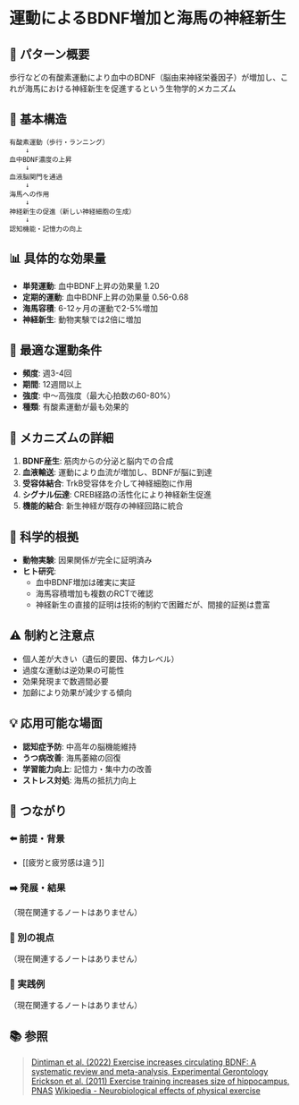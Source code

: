 # 運動によるBDNF増加と海馬の神経新生

## 🧩 パターン概要
歩行などの有酸素運動により血中のBDNF（脳由来神経栄養因子）が増加し、これが海馬における神経新生を促進するという生物学的メカニズム

## 🔄 基本構造
```
有酸素運動（歩行・ランニング）
    ↓
血中BDNF濃度の上昇
    ↓
血液脳関門を通過
    ↓
海馬への作用
    ↓
神経新生の促進（新しい神経細胞の生成）
    ↓
認知機能・記憶力の向上
```

## 📊 具体的な効果量
- **単発運動**: 血中BDNF上昇の効果量 1.20
- **定期的運動**: 血中BDNF上昇の効果量 0.56-0.68
- **海馬容積**: 6-12ヶ月の運動で2-5%増加
- **神経新生**: 動物実験では2倍に増加

## 🎯 最適な運動条件
- **頻度**: 週3-4回
- **期間**: 12週間以上
- **強度**: 中〜高強度（最大心拍数の60-80%）
- **種類**: 有酸素運動が最も効果的

## 🧬 メカニズムの詳細
1. **BDNF産生**: 筋肉からの分泌と脳内での合成
2. **血液輸送**: 運動により血流が増加し、BDNFが脳に到達
3. **受容体結合**: TrkB受容体を介して神経細胞に作用
4. **シグナル伝達**: CREB経路の活性化により神経新生促進
5. **機能的結合**: 新生神経が既存の神経回路に統合

## 🔬 科学的根拠
- **動物実験**: 因果関係が完全に証明済み
- **ヒト研究**: 
  - 血中BDNF増加は確実に実証
  - 海馬容積増加も複数のRCTで確認
  - 神経新生の直接的証明は技術的制約で困難だが、間接的証拠は豊富

## ⚠️ 制約と注意点
- 個人差が大きい（遺伝的要因、体力レベル）
- 過度な運動は逆効果の可能性
- 効果発現まで数週間必要
- 加齢により効果が減少する傾向

## 💡 応用可能な場面
- **認知症予防**: 中高年の脳機能維持
- **うつ病改善**: 海馬萎縮の回復
- **学習能力向上**: 記憶力・集中力の改善
- **ストレス対処**: 海馬の抵抗力向上

## 🔗 つながり

### ⬅️ 前提・背景
- [[疲労と疲労感は違う]]

### ➡️ 発展・結果
（現在関連するノートはありません）

### 🔀 別の視点
（現在関連するノートはありません）

### 🎯 実践例
（現在関連するノートはありません）

## 📚 参照
> [Dintiman et al. (2022) Exercise increases circulating BDNF: A systematic review and meta-analysis, Experimental Gerontology](https://pubmed.ncbi.nlm.nih.gov/35274832/)
> [Erickson et al. (2011) Exercise training increases size of hippocampus, PNAS](https://www.pnas.org/doi/10.1073/pnas.1015950108)
> [Wikipedia - Neurobiological effects of physical exercise](https://en.wikipedia.org/wiki/Neurobiological_effects_of_physical_exercise)